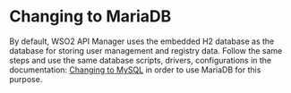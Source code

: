 # Changing to MariaDB

By default, WSO2 API Manager uses the embedded H2 database as the database for storing user management and registry data. Follow the same steps and use the same database scripts, drivers, configurations in the documentation: [Changing to MySQL](changing-to-mysql.md) in order to use MariaDB for this purpose. 